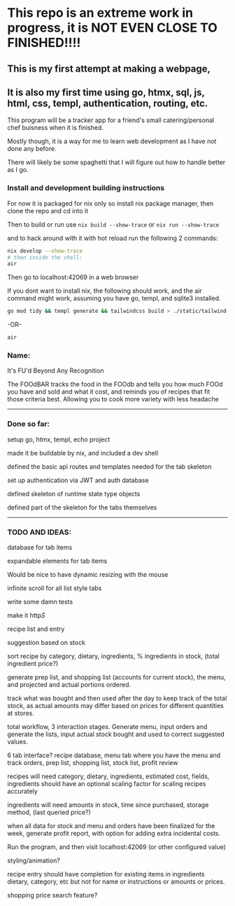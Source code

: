 # This repo is an extreme work in progress, it is NOT EVEN CLOSE TO FINISHED!!!!

## This is my first attempt at making a webpage,
## It is also my first time using go, htmx, sql, js, html, css, templ, authentication, routing, etc.

This program will be a tracker app for a friend's small catering/personal chef buisness when it is finished.

Mostly though, it is a way for me to learn web development as I have not done any before.

There will likely be some spaghetti that I will figure out how to handle better as I go.

### Install and development building instructions

For now it is packaged for nix only so install nix package manager, then clone the repo and cd into it

Then to build or run use ```nix build --show-trace``` or ```nix run --show-trace```

and to hack around with it with hot reload run the following 2 commands:

```bash
nix develop --show-trace
# then inside the shell:
air
```
Then go to localhost:42069 in a web browser

If you dont want to install nix, the following should work, and the air command might work, assuming you have go, templ, and sqlite3 installed.
```bash
go mod tidy && templ generate && tailwindcss build > ./static/tailwind.css && go build -o dist/FOOdBAR ./cmd/FOOdBAR/main.go
```
-OR-
```bash
air
```

### Name:

It's FU'd Beyond Any Recognition

The FOOdBAR tracks the food in the FOOdb and tells you how much FOOd you have and sold and what it cost,
and reminds you of recipes that fit those criteria best. Allowing you to cook more variety with less headache

---

### Done so far:

setup go, htmx, templ, echo project

made it be buildable by nix, and included a dev shell

defined the basic api routes and templates needed for the tab skeleton

set up authentication via JWT and auth database

defined skeleton of runtime state type objects

defined part of the skeleton for the tabs themselves

---

### TODO AND IDEAS:
database for tab items

expandable elements for tab items

Would be nice to have dynamic resizing with the mouse

infinite scroll for all list style tabs

write some damn tests

make it http*S*

recipe list and entry

suggestion based on stock

sort recipe by category, dietary, ingredients, % ingredients in stock, (total ingredient price?)

generate prep list, and shopping list (accounts for current stock), the menu, and projected and actual portions ordered.

track what was bought and then used after the day to keep track of the total stock, as actual amounts may differ based on prices for different quantities at stores.

total workflow, 3 interaction stages. Generate menu, input orders and generate the lists, input actual stock bought and used to correct suggested values.

6 tab interface? recipe database, menu tab where you have the menu and track orders, prep list, shopping list, stock list, profit review

recipes will need category, dietary, ingredients, estimated cost, fields, ingredients should have an optional scaling factor for scaling recipes accurately

ingredients will need amounts in stock, time since purchased, storage method, (last queried price?)

when all data for stock and menu and orders have been finalized for the week, generate profit report, with option for adding extra incidental costs.

Run the program, and then visit localhost:42069 (or other configured value)

styling/animation?

recipe entry should have completion for existing items in ingredients dietary, category, etc but not for name or instructions or amounts or prices.

shopping price search feature?

